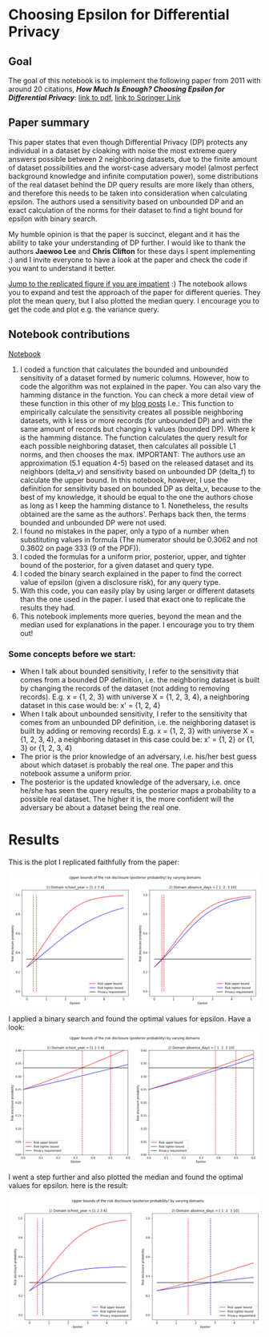 # Choosing Epsilon for Differential Privacy

## Goal

The goal of this notebook is to implement the following paper from 2011 with around 20 citations, ***How Much Is Enough? Choosing Epsilon for Differential Privacy***: [link to pdf](https://git.gnunet.org/bibliography.git/plain/docs/Choosing-%CE%B5-2011Lee.pdf), [link to Springer Link](https://link.springer.com/chapter/10.1007/978-3-642-24861-0_22)

## Paper summary

This paper states that even though Differential Privacy (DP) protects any individual in a dataset by cloaking with noise the most extreme query answers possible between 2 neighboring datasets, due to the finite amount of dataset possibilities and the worst-case adversary model (almost perfect background knowledge and infinite computation power), some distributions of the real dataset behind the DP query results are more likely than others, and therefore this needs to be taken into consideration when calculating epsilon. The authors used a sensitivity based on unbounded DP and an exact calculation of the norms for their dataset to find a tight bound for epsilon with binary search.

My humble opinion is that the paper is succinct, elegant and it has the ability to take your understanding of DP further. I would like to thank the authors **Jaewoo Lee** and **Chris Clifton** for these days I spent implementing :) and I invite everyone to have a look at the paper and check the code if you want to understand it better.

[Jump to the replicated figure if you are impatient](#results) :) 
The notebook allows you to expand and test the approach of the paper for different queries. They plot the mean query, but I also plotted the median query. I encourage you to get the code and plot e.g. the variance query.

## Notebook contributions

[Notebook](https://github.com/gonzalo-munillag/Blog/blob/main/Extant_Papers_Implementations/A_method_to_choose_epsilon/How_much_is_enough_Calculating_An_Optimal_Epsilon.ipynb)

1. I coded a function that calculates the bounded and unbounded sensitivity of a dataset formed by numeric columns. However, how to code the algorithm was not explained in the paper. You can also vary the hamming distance in the function. You can check a more detail view of these function in this other of my [blog posts](https://github.com/gonzalo-munillag/Blog/tree/main/My_implementations/Global_sensitivity) I.e.: This function to empirically calculate the sensitivity creates all possible neighboring datasets, with k less or more records (for unbounded DP) and with the same amount of records but changing k values (bounded DP). Where k is the hamming distance. The function calculates the query result for each possible neighboring dataset, then calculates all possible L1 norms, and then chooses the max.
IMPORTANT: The authors use an approximation (5.1 equation 4-5) based on the released dataset and its neighbors (delta_v) and sensitivity based on unbounded DP (delta_f) to calculate the upper bound. In this notebook, however, I use the definition for sensitivity based on bounded DP as delta_v, because to the best of my knowledge, it should be equal to the one the authors chose as long as I keep the hamming distance to 1. Nonetheless, the results obtained are the same as the authors'. Perhaps back then, the terms bounded and unbounded DP were not used.
3. I found no mistakes in the paper, only a typo of a number when substituting values in formula (The numerator should be 0.3062 and not 0.3602 on page 333 (9 of the PDF)). 
4. I coded the formulas for a uniform prior, posterior, upper, and tighter bound of the posterior, for a given dataset and query type.
5. I coded the binary search explained in the paper to find the correct value of epsilon (given a disclosure risk), for any query type.
6. With this code, you can easily play by using larger or different datasets than the one used in the paper. I used that exact one to replicate the results they had.
7. This notebook implements more queries, beyond the mean and the median used for explanations in the paper. I encourage you to try them out!
  
### Some concepts before we start:

- When I talk about bounded sensitivity, I refer to the sensitivity that comes from a bounded DP definition, i.e. the neighboring dataset is built by changing the records of the dataset (not adding to removing records). E.g. x = {1, 2, 3} with universe X = {1, 2, 3, 4}, a neighboring dataset in this case would be: x' = {1, 2, 4}
-  When I talk about unbounded sensitivity, I refer to the sensitivity that comes from an unbounded DP definition, i.e. the neighboring dataset is built by adding or removing records) E.g. x = {1, 2, 3} with universe X = {1, 2, 3, 4}, a neighboring dataset in this case could be: x' = {1, 2} or {1, 3} or {1, 2, 3, 4}
- The prior is the prior knowledge of an adversary, i.e. his/her best guess about which dataset is probably the real one. The paper and this notebook assume a uniform prior.
- The posterior is the updated knowledge of the adversary, i.e. once he/she has seen the query results,  the posterior maps a probability to a possible real dataset. The higher it is, the more confident will the adversary be about a dataset being the real one.

<a name="results"></a>
# Results

This is the plot I replicated faithfully from the paper:

![Fig_2](Images/Fig_2.png)

I applied a binary search and found the optimal values for epsilon. Have a look:
![Fig_2_zoom](Images/Fig_2_zoom.png)

I went a step further and also plotted the median and found the optimal values for epsilon. here is the result:

![fig_median](Images/fig_median.png)


